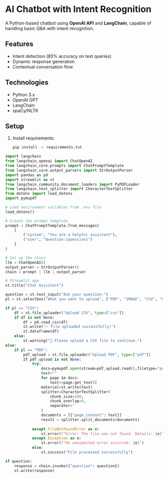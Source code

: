# AI Chatbot with Intent Recognition

A Python-based chatbot using **OpenAI API** and **LangChain**, capable of handling basic Q&A with intent recognition.

## Features
- Intent detection (85% accuracy on test queries)
- Dynamic response generation
- Contextual conversation flow

## Technologies
- Python 3.x
- OpenAI GPT
- LangChain
- spaCy/NLTK

## Setup
1. Install requirements:
   ```bash
   pip install -r requirements.txt
   
```python
import langchain
from langchain_openai import ChatOpenAI  
from langchain_core.prompts import ChatPromptTemplate
from langchain_core.output_parsers import StrOutputParser
import pandas as pd
import streamlit as st 
from langchain_community.document_loaders import PyPDFLoader
from langchain.text_splitter import CharacterTextSplitter
from dotenv import load_dotenv
import pymupdf

# Load environment variables from .env file
load_dotenv()

# Create the prompt template
prompt = ChatPromptTemplate.from_messages(
    [
        ("system", "You are a helpful assistant"),
        ("user", "Question:{question}")
    ]
)

# Set up the chain
llm = ChatOpenAI()
output_parser = StrOutputParser()
chain = prompt | llm | output_parser

# Streamlit app
st.title("Chat Assistant")

question = st.text_input("Ask your question:")
pl = st.selectbox("What you want to upload", ["PDF", "IMAGE", "CSV", "CODE"])

if pl == "CSV":
    df = st.file_uploader("Upload CSV", type=["csv"])
    if df is not None:
        df = pd.read_csv(df)
        st.write("✅ File uploaded successfully!")
        st.dataframe(df)
    else:
        st.warning("📂 Please upload a CSV file to continue.")
else:
    if pl == "PDF":
        pdf_upload = st.file_uploader("Upload PDF", type=["pdf"])
        if pdf_upload is not None:
            try:
                docs=pymupdf.open(stream=pdf_upload.read(),filetype="pdf")
                text=""
                for page in docs:
                    text+=page.get_text()
                material=st.write(text)
                splitter=CharacterTextSplitter(
                    chunk_size=200,
                    chunk_overlap=0,
                    separator=''
                )
                documents = [{"page_content": text}]
                result = splitter.split_documents(documents)
                
            except FileNotFoundError as e:
                st.error(f"Error: The file was not found. Details: {e}")
            except Exception as e:
                st.error(f"An unexpected error occurred: {e}")
            else:
                st.success("File processed successfully")

if question:
    response = chain.invoke({"question": question})
    st.write(response)
